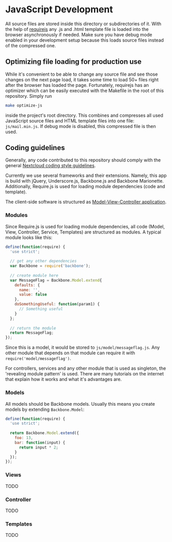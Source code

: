 # JavaScript Development

All source files are stored inside this directory or subdirectories of it. With the help of [requirejs](http://www.requirejs.org/)
any .js and .html template file is loaded into the browser asynchronously if needed. Make sure you have debug mode enabled in your development
setup because this loads source files instead of the compressed one.

## Optimizing file loading for production use

While it's convenient to be able to change any source file and see those changes on the next page load, it takes some
time to load 50+ files right after the browser has loaded the page. Fortunately, requirejs has an optimizer which can
be easily executed with the Makefile in the root of this repository. Simply run
```bash
make optimize-js
```
inside the project's root directory. This combines and compresses all used JavaScript source files and HTML template
files into one file: ``js/mail.min.js``. If debug mode is disabled, this compressed file is then used.

## Coding guidelines

Generally, any code contributed to this repository should comply with the general [Nextcloud coding style guidelines](https://docs.nextcloud.com/server/10/developer_manual/general/codingguidelines.html).

Currently we use several frameworks and their extensions. Namely, this app is build with jQuery, Underscore.js, Backbone.js and Backbone Marionette. Additionally, Require.js is used for loading module dependencies (code and template).

The client-side software is structured as [Model-View-Controller application](https://en.wikipedia.org/wiki/Model%E2%80%93view%E2%80%93controller).

### Modules
Since Require.js is used for loading module dependencies, all code (Model, View, Controller, Service, Templates) are structured as modules. A typical module looks like this:
```js
define(function(require) {
  'use strict';
  
  // get any other dependencies
  var Backbone = require('backbone');
  
  // create module here
  var MessageFlag = Backbone.Model.extend{
    defaults: {
      name: '',
      value: false
    },
    doSomethingUseful: function(param1) {
      // Something useful
    }
  };
  
  // return the module
  return MessageFlag;
});
```

Since this is a model, it would be stored to ``js/model/messageflag.js``. Any other module that depends on that module can require it with ``require('model/messageflag')``.

For controllers, services and any other module that is used as singleton, the 'revealing module pattern' is used. There are many tutorials on the internet that explain how it works and what it's advantages are.

### Models
All models should be Backbone models. Usually this means you create models by extending ``Backbone.Model``:
```js
define(function(require) {
  'use strict';
  
  return Backbone.Model.extend({
    foo: 13,
    bar: function(input) {
      return input * 2;
    }
  });
});
```

### Views
TODO

### Controller
TODO

### Templates
TODO
